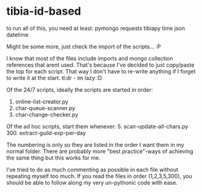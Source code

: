 # tibia-id-based

to run all of this, you need at least:
pymongo
requests
tibiapy
time
json
datetime

Might be some more, just check the import of the scripts... :P

I know that most of the files include imports and mongo collection references that arent used.
That's because I've decided to just copy/paste the top for each script.
That way I don't have to re-write anything if I forget to write it at the start.
tl:dr - im lazy :D

Of the 24/7 scripts, ideally the scripts are started in order:
1. online-list-creator.py
2. char-queue-scanner.py
3. char-change-checker.py

Of the ad hoc scripts, start them whenever:
5. scan-update-all-chars.py
300. extract-guild-exp-per-day

The numbering is only so they are listed in the order I want them in my normal folder.
There are probably more "best practice"-ways of achieving the same thing but this works for me.

I've tried to do as much commenting as possible in each file without repeating myself too much.
If you read the files in order (1,2,3,5,300), you should be able to follow along my very un-pythonic code with ease.
